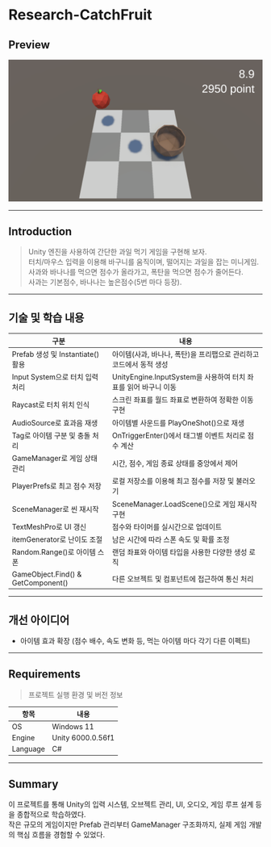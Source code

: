 # Research-CatchFruit

## Preview

![Preview](Preview.png)

---

## Introduction

> Unity 엔진을 사용하여 간단한 과일 먹기 게임을 구현해 보자.  
> 터치/마우스 입력을 이용해 바구니를 움직이며, 떨어지는 과일을 잡는 미니게임.  
> 사과와 바나나를 먹으면 점수가 올라가고, 폭탄을 먹으면 점수가 줄어든다.  
> 사과는 기본점수, 바나나는 높은점수(5번 마다 등장).  

---

## 기술 및 학습 내용

| 구분 | 내용 |
|------|------|
| Prefab 생성 및 Instantiate() 활용 | 아이템(사과, 바나나, 폭탄)을 프리팹으로 관리하고 코드에서 동적 생성 |
| Input System으로 터치 입력 처리 | UnityEngine.InputSystem을 사용하여 터치 좌표를 읽어 바구니 이동 |
| Raycast로 터치 위치 인식 | 스크린 좌표를 월드 좌표로 변환하여 정확한 이동 구현 |
| AudioSource로 효과음 재생 | 아이템별 사운드를 PlayOneShot()으로 재생 |
| Tag로 아이템 구분 및 충돌 처리 | OnTriggerEnter()에서 태그별 이벤트 처리로 점수 계산 |
| GameManager로 게임 상태 관리 | 시간, 점수, 게임 종료 상태를 중앙에서 제어 |
| PlayerPrefs로 최고 점수 저장 | 로컬 저장소를 이용해 최고 점수를 저장 및 불러오기 |
| SceneManager로 씬 재시작 | SceneManager.LoadScene()으로 게임 재시작 구현 |
| TextMeshPro로 UI 갱신 | 점수와 타이머를 실시간으로 업데이트 |
| itemGenerator로 난이도 조절 | 남은 시간에 따라 스폰 속도 및 확률 조정 |
| Random.Range()로 아이템 스폰 | 랜덤 좌표와 아이템 타입을 사용한 다양한 생성 로직 |
| GameObject.Find() & GetComponent() | 다른 오브젝트 및 컴포넌트에 접근하여 통신 처리 |

---

## 개선 아이디어

- 아이템 효과 확장 (점수 배수, 속도 변화 등, 먹는 아이템 마다 각기 다른 이펙트)

---

## Requirements

> 프로젝트 실행 환경 및 버전 정보

| 항목 | 내용 |
|------|------|
| OS | Windows 11 |
| Engine | Unity 6000.0.56f1 |
| Language | C# |

---

## Summary

이 프로젝트를 통해 Unity의 입력 시스템, 오브젝트 관리, UI, 오디오, 게임 루프 설계 등을 종합적으로 학습하였다.  
작은 규모의 게임이지만 Prefab 관리부터 GameManager 구조화까지, 실제 게임 개발의 핵심 흐름을 경험할 수 있었다.
